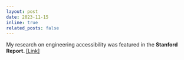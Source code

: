 ```yaml
---
layout: post
date: 2023-11-15
inline: true
related_posts: false
---
```


My research on engineering accessibility was featured in the <b> Stanford Report. </b> [[Link]](https://news.stanford.edu/stories/2023/11/accessible-engineering)
